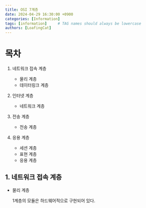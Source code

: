 ```yaml
---
title: OSI 7계층
date: 2024-04-29 16:30:00 +0900
categories: [Information]
tags: [information]     # TAG names should always be lowercase
authors: [LoafingCat]
---
```



# 목차

1. 네트워크 접속 계층
    - 물리 계층
    - 데이터링크 계층

2. 인터넷 계층
    - 네트워크 계층

3. 전송 계층
    - 전송 계층

4. 응용 계층
    - 세션 계층
    - 표현 계층
    - 응용 계층


## 1. 네트워크 접속 계층

- 물리 계층

    1계층의 모듈은 하드웨어적으로 구현되어 있다.